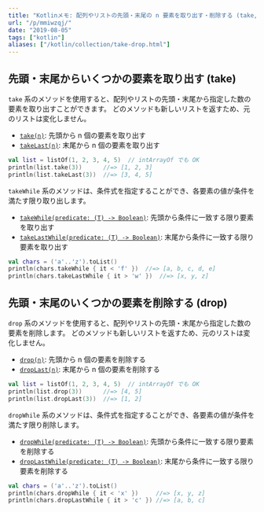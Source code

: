 ```yaml
---
title: "Kotlinメモ: 配列やリストの先頭・末尾の n 要素を取り出す・削除する (take, drop)"
url: "/p/mmiwzqj/"
date: "2019-08-05"
tags: ["kotlin"]
aliases: ["/kotlin/collection/take-drop.html"]
---
```


先頭・末尾からいくつかの要素を取り出す (take)
----

`take` 系のメソッドを使用すると、配列やリストの先頭・末尾から指定した数の要素を取り出すことができます。
どのメソッドも新しいリストを返すため、元のリストは変化しません。

- [`take(n)`](https://kotlinlang.org/api/latest/jvm/stdlib/kotlin.collections/take.html): 先頭から n 個の要素を取り出す
- [`takeLast(n)`](https://kotlinlang.org/api/latest/jvm/stdlib/kotlin.collections/take-last.html): 末尾から n 個の要素を取り出す

```kotlin
val list = listOf(1, 2, 3, 4, 5)  // intArrayOf でも OK
println(list.take(3))      //=> [1, 2, 3]
println(list.takeLast(3))  //=> [3, 4, 5]
```

`takeWhile` 系のメソッドは、条件式を指定することができ、各要素の値が条件を満たす限り取り出します。

- [`takeWhile(predicate: (T) -> Boolean)`](https://kotlinlang.org/api/latest/jvm/stdlib/kotlin.collections/take-while.html): 先頭から条件に一致する限り要素を取り出す
- [`takeLastWhile(predicate: (T) -> Boolean)`](https://kotlinlang.org/api/latest/jvm/stdlib/kotlin.collections/take-last-while.html): 末尾から条件に一致する限り要素を取り出す

```kotlin
val chars = ('a'..'z').toList()
println(chars.takeWhile { it < 'f' })  //=> [a, b, c, d, e]
println(chars.takeLastWhile { it > 'w' })  //=> [x, y, z]
```


先頭・末尾のいくつかの要素を削除する (drop)
----

`drop` 系のメソッドを使用すると、配列やリストの先頭・末尾から指定した数の要素を削除します。
どのメソッドも新しいリストを返すため、元のリストは変化しません。

- [`drop(n)`](https://kotlinlang.org/api/latest/jvm/stdlib/kotlin.collections/drop.html): 先頭から n 個の要素を削除する
- [`dropLast(n)`](https://kotlinlang.org/api/latest/jvm/stdlib/kotlin.collections/drop-last.html): 末尾から n 個の要素を削除する

```kotlin
val list = listOf(1, 2, 3, 4, 5)  // intArrayOf でも OK
println(list.drop(3))      //=> [4, 5]
println(list.dropLast(3))  //=> [1, 2]
```

`dropWhile` 系のメソッドは、条件式を指定することができ、各要素の値が条件を満たす限り削除します。

- [`dropWhile(predicate: (T) -> Boolean)`](https://kotlinlang.org/api/latest/jvm/stdlib/kotlin.collections/drop-while.html): 先頭から条件に一致する限り要素を削除する
- [`dropLastWhile(predicate: (T) -> Boolean)`](https://kotlinlang.org/api/latest/jvm/stdlib/kotlin.collections/drop-last-while.html): 末尾から条件に一致する限り要素を削除する

```kotlin
val chars = ('a'..'z').toList()
println(chars.dropWhile { it < 'x' })     //=> [x, y, z]
println(chars.dropLastWhile { it > 'c' }) //=> [a, b, c]
```

